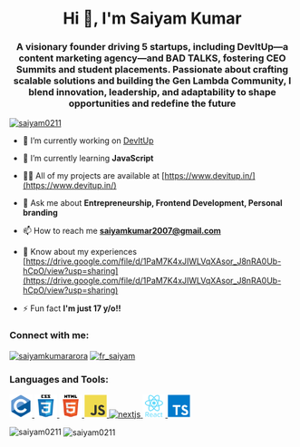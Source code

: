 <h1 align="center">Hi 👋, I'm Saiyam Kumar</h1>
<h3 align="center">A visionary founder driving 5 startups, including DevItUp—a content marketing agency—and BAD TALKS, fostering CEO Summits and student placements. Passionate about crafting scalable solutions and building the Gen Lambda Community, I blend innovation, leadership, and adaptability to shape opportunities and redefine the future</h3>

<p align="left"> <a href="https://github.com/ryo-ma/github-profile-trophy"><img src="https://github-profile-trophy.vercel.app/?username=saiyam0211" alt="saiyam0211" /></a> </p>

- 🔭 I’m currently working on [DevItUp](https://www.devitup.in/)

- 🌱 I’m currently learning **JavaScript**

- 👨‍💻 All of my projects are available at [https://www.devitup.in/](https://www.devitup.in/)

- 💬 Ask me about **Entrepreneurship, Frontend Development, Personal branding**

- 📫 How to reach me **saiyamkumar2007@gmail.com**

- 📄 Know about my experiences [https://drive.google.com/file/d/1PaM7K4xJIWLVqXAsor_J8nRA0Ub-hCpO/view?usp=sharing](https://drive.google.com/file/d/1PaM7K4xJIWLVqXAsor_J8nRA0Ub-hCpO/view?usp=sharing)

- ⚡ Fun fact **I'm just 17 y/o!!**

<h3 align="left">Connect with me:</h3>
<p align="left">
<a href="https://linkedin.com/in/saiyamkumararora" target="blank"><img align="center" src="https://raw.githubusercontent.com/rahuldkjain/github-profile-readme-generator/master/src/images/icons/Social/linked-in-alt.svg" alt="saiyamkumararora" height="30" width="40" /></a>
<a href="https://instagram.com/fr_saiyam" target="blank"><img align="center" src="https://raw.githubusercontent.com/rahuldkjain/github-profile-readme-generator/master/src/images/icons/Social/instagram.svg" alt="fr_saiyam" height="30" width="40" /></a>
</p>

<h3 align="left">Languages and Tools:</h3>
<p align="left"> <a href="https://www.cprogramming.com/" target="_blank" rel="noreferrer"> <img src="https://raw.githubusercontent.com/devicons/devicon/master/icons/c/c-original.svg" alt="c" width="40" height="40"/> </a> <a href="https://www.w3schools.com/css/" target="_blank" rel="noreferrer"> <img src="https://raw.githubusercontent.com/devicons/devicon/master/icons/css3/css3-original-wordmark.svg" alt="css3" width="40" height="40"/> </a> <a href="https://www.w3.org/html/" target="_blank" rel="noreferrer"> <img src="https://raw.githubusercontent.com/devicons/devicon/master/icons/html5/html5-original-wordmark.svg" alt="html5" width="40" height="40"/> </a> <a href="https://developer.mozilla.org/en-US/docs/Web/JavaScript" target="_blank" rel="noreferrer"> <img src="https://raw.githubusercontent.com/devicons/devicon/master/icons/javascript/javascript-original.svg" alt="javascript" width="40" height="40"/> </a> <a href="https://nextjs.org/" target="_blank" rel="noreferrer"> <img src="https://cdn.worldvectorlogo.com/logos/nextjs-2.svg" alt="nextjs" width="40" height="40"/> </a> <a href="https://reactjs.org/" target="_blank" rel="noreferrer"> <img src="https://raw.githubusercontent.com/devicons/devicon/master/icons/react/react-original-wordmark.svg" alt="react" width="40" height="40"/> </a> <a href="https://www.typescriptlang.org/" target="_blank" rel="noreferrer"> <img src="https://raw.githubusercontent.com/devicons/devicon/master/icons/typescript/typescript-original.svg" alt="typescript" width="40" height="40"/> </a> </p>

<p><img align="left" src="https://github-readme-stats.vercel.app/api/top-langs?username=saiyam0211&show_icons=true&locale=en&layout=compact" alt="saiyam0211" /></p>

<p>&nbsp;<img align="center" src="https://github-readme-stats.vercel.app/api?username=saiyam0211&show_icons=true&locale=en" alt="saiyam0211" /></p>

